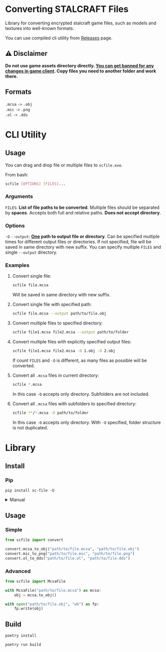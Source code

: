 # Converting STALCRAFT Files

Library for converting encrypted stalcraft game files, such as models and textures into well-known formats.

You can use compiled cli utility from [Releases](https://github.com/onejeuu/sc-file/releases) page.


## ⚠️ Disclaimer
**Do not use game assets directory directly. <ins>You can get banned for any changes in game client</ins>. Copy files you need to another folder and work there.**


## Formats

`.mcsa` `->` `.obj` \
`.mic` `->` `.png` \
`.ol` `->` `.dds`



# CLI Utility

## Usage

You can drag and drop file or multiple files to `scfile.exe`.

From bash:
```bash
scfile [OPTIONS] [FILES]...
```

### Arguments

`FILES`: **List of file paths to be converted**. Multiple files should be separated by **spaces**. Accepts both full and relative paths. **Does not accept directory**.

### Options

`-O` `--output`: **<ins>One</ins> path to output file or directory**. Can be specified multiple times for different output files or directories. If not specified, file will be saved in same directory with new suffix. You can specify multiple `FILES` and single `--output` directory.

### Examples

1. Convert single file:
    ```bash
    scfile file.mcsa
    ```
    Will be saved in same directory with new suffix.

1. Convert single file with specified path:
    ```bash
    scfile file.mcsa --output path/to/file.obj
    ```

1. Convert multiple files to specified directory:
    ```bash
    scfile file1.mcsa file2.mcsa --output path/to/folder
    ```

1. Convert multiple files with explicitly specified output files:
    ```bash
    scfile file1.mcsa file2.mcsa -O 1.obj -O 2.obj
    ```
    If count `FILES` and `-O` is different, as many files as possible will be converted.

1. Convert all `.mcsa` files in current directory:
    ```bash
    scfile *.mcsa
    ```
    In this case `-O` accepts only directory.
    Subfolders are not included.

2. Convert all `.mcsa` files with subfolders to specified directory:
    ```bash
    scfile **/*.mcsa -O path/to/folder
    ```
    In this case `-O` accepts only directory.
    With `-O` specified, folder structure is not duplicated.



# Library

## Install

### Pip
```console
pip install sc-file -U
```

<details>
<summary>Manual</summary>

```console
git clone git@github.com:onejeuu/sc-file.git
```

```console
cd sc-file
```

```console
poetry install
```
</details>

## Usage

### Simple
```python
from scfile import convert

convert.mcsa_to_obj("path/to/file.mcsa", "path/to/file.obj")
convert.mic_to_png("path/to/file.mic", "path/to/file.png")
convert.ol_to_dds("path/to/file.ol", "path/to/file.dds")
```

### Advanced
```python
from scfile import McsaFile

with McsaFile("path/to/file.mcsa") as mcsa:
    obj = mcsa.to_obj()

with open("path/to/file.obj", "wb") as fp:
    fp.write(obj)
```

## Build

```bash
poetry install
```

```bash
poetry run build
```
